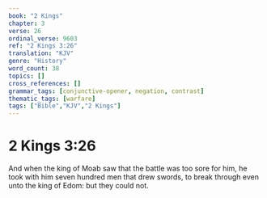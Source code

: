 ```yaml
---
book: "2 Kings"
chapter: 3
verse: 26
ordinal_verse: 9603
ref: "2 Kings 3:26"
translation: "KJV"
genre: "History"
word_count: 38
topics: []
cross_references: []
grammar_tags: [conjunctive-opener, negation, contrast]
thematic_tags: [warfare]
tags: ["Bible","KJV","2 Kings"]
---
```


# 2 Kings 3:26

And when the king of Moab saw that the battle was too sore for him, he took with him seven hundred men that drew swords, to break through even unto the king of Edom: but they could not.

